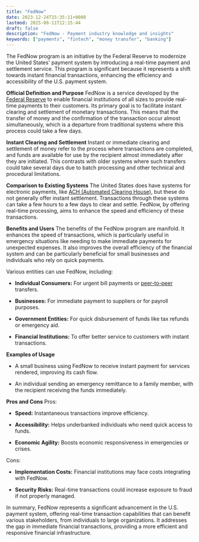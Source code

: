 ```yaml
---
title: "FedNow"
date: 2023-12-24T15:35:11+0000
lastmod: 2025-08-11T12:15:44
draft: false
description: "FedNow - Payment industry knowledge and insights"
keywords: ["payments", "fintech", "money transfer", "banking"]
---
```


The FedNow program is an initiative by the Federal Reserve to modernize the United States' payment system by introducing a real-time payment and settlement service. This program is significant because it represents a shift towards instant financial transactions, enhancing the efficiency and accessibility of the U.S. payment system.

**Official Definition and Purpose**
FedNow is a service developed by the [Federal Reserve](https://faisalkhanllc.xyz/resources/payments-wiki/f/federal-reserve-system/) to enable financial institutions of all sizes to provide real-time payments to their customers. Its primary goal is to facilitate instant clearing and settlement of monetary transactions. This means that the transfer of money and the confirmation of the transaction occur almost simultaneously, which is a departure from traditional systems where this process could take a few days.

**Instant Clearing and Settlement**
Instant or immediate clearing and settlement of money refer to the process where transactions are completed, and funds are available for use by the recipient almost immediately after they are initiated. This contrasts with older systems where such transfers could take several days due to batch processing and other technical and procedural limitations.

**Comparison to Existing Systems**
The United States does have systems for electronic payments, like [ACH (Automated Clearing House)](https://faisalkhanllc.xyz/resources/payments-wiki/a/automated-clearing-house-ach/), but these do not generally offer instant settlement. Transactions through these systems can take a few hours to a few days to clear and settle. FedNow, by offering real-time processing, aims to enhance the speed and efficiency of these transactions.

**Benefits and Users**
The benefits of the FedNow program are manifold. It enhances the speed of transactions, which is particularly useful in emergency situations like needing to make immediate payments for unexpected expenses. It also improves the overall efficiency of the financial system and can be particularly beneficial for small businesses and individuals who rely on quick payments.

Various entities can use FedNow, including:

- **Individual Consumers:** For urgent bill payments or [peer-to-peer](https://faisalkhanllc.xyz/resources/payments-wiki/p/peer-to-peer-p2p/) transfers.

- **Businesses:** For immediate payment to suppliers or for payroll purposes.

- **Government Entities:** For quick disbursement of funds like tax refunds or emergency aid.

- **Financial Institutions:** To offer better service to customers with instant transactions.

**Examples of Usage**

- A small business using FedNow to receive instant payment for services rendered, improving its cash flow.

- An individual sending an emergency remittance to a family member, with the recipient receiving the funds immediately.

**Pros and Cons**
Pros:

- **Speed:** Instantaneous transactions improve efficiency.

- **Accessibility:** Helps underbanked individuals who need quick access to funds.

- **Economic Agility:** Boosts economic responsiveness in emergencies or crises.

Cons:

- **Implementation Costs:** Financial institutions may face costs integrating with FedNow.

- **Security Risks:** Real-time transactions could increase exposure to fraud if not properly managed.

In summary, FedNow represents a significant advancement in the U.S. payment system, offering real-time transaction capabilities that can benefit various stakeholders, from individuals to large organizations. It addresses the gap in immediate financial transactions, providing a more efficient and responsive financial infrastructure.